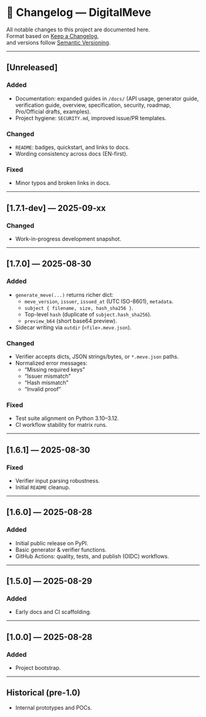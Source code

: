# 📜 Changelog — DigitalMeve

All notable changes to this project are documented here.  
Format based on [Keep a Changelog](https://keepachangelog.com/en/1.1.0/),  
and versions follow [Semantic Versioning](https://semver.org/).

---

## [Unreleased]

### Added
- Documentation: expanded guides in `/docs/` (API usage, generator guide, verification guide, overview, specification, security, roadmap, Pro/Official drafts, examples).
- Project hygiene: `SECURITY.md`, improved issue/PR templates.

### Changed
- `README`: badges, quickstart, and links to docs.
- Wording consistency across docs (EN-first).

### Fixed
- Minor typos and broken links in docs.

---

## [1.7.1-dev] — 2025-09-xx

### Changed
- Work-in-progress development snapshot.

---

## [1.7.0] — 2025-08-30

### Added
- `generate_meve(...)` returns richer dict:
  - `meve_version`, `issuer`, `issued_at` (UTC ISO-8601), `metadata`.
  - `subject { filename, size, hash_sha256 }`.
  - Top-level `hash` (duplicate of `subject.hash_sha256`).
  - `preview_b64` (short base64 preview).
- Sidecar writing via `outdir` (`<file>.meve.json`).

### Changed
- Verifier accepts dicts, JSON strings/bytes, or `*.meve.json` paths.
- Normalized error messages:  
  - “Missing required keys”  
  - “Issuer mismatch”  
  - “Hash mismatch”  
  - “Invalid proof”

### Fixed
- Test suite alignment on Python 3.10–3.12.
- CI workflow stability for matrix runs.

---

## [1.6.1] — 2025-08-30

### Fixed
- Verifier input parsing robustness.
- Initial `README` cleanup.

---

## [1.6.0] — 2025-08-28

### Added
- Initial public release on PyPI.
- Basic generator & verifier functions.
- GitHub Actions: quality, tests, and publish (OIDC) workflows.

---

## [1.5.0] — 2025-08-29

### Added
- Early docs and CI scaffolding.

---

## [1.0.0] — 2025-08-28

### Added
- Project bootstrap.

---

## Historical (pre-1.0)

- Internal prototypes and POCs.
